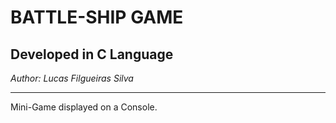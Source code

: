 # BATTLE-SHIP GAME
## Developed in C Language
*Author: Lucas Filgueiras Silva*

---

Mini-Game displayed on a Console.
